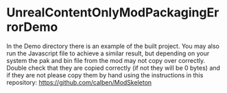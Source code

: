 # UnrealContentOnlyModPackagingErrorDemo

In the Demo directory there is an example of the built project.
You may also run the Javascript file to achieve a similar result, but depending on your system the pak and bin file from the mod may not copy over correctly.
Double check that they are copied correctly (if not they will be 0 bytes) and if they are not please copy them by hand using the instructions in this repository: 
https://github.com/calben/ModSkeleton
